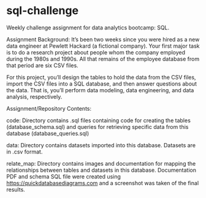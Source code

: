 # sql-challenge
Weekly challenge assignment for data analytics bootcamp: SQL.

Assignment Background:
It’s been two weeks since you were hired as a new data engineer at Pewlett Hackard (a fictional company). Your first major task is to do a research project about people whom the company employed during the 1980s and 1990s. All that remains of the employee database from that period are six CSV files.

For this project, you’ll design the tables to hold the data from the CSV files, import the CSV files into a SQL database, and then answer questions about the data. That is, you’ll perform data modeling, data engineering, and data analysis, respectively.

Assignment/Repository Contents:

code: Directory contains .sql files containing code for creating the tables (database_schema.sql) and queries for retrieving specific data from this database (database_queries.sql)

data: Directory contains datasets imported into this database. Datasets are in .csv format.

relate_map: Directory contains images and documentation for mapping the relationships between tables and datasets in this database. Documentation PDF and schema SQL file were created using https://quickdatabasediagrams.com and a screenshot was taken of the final results.